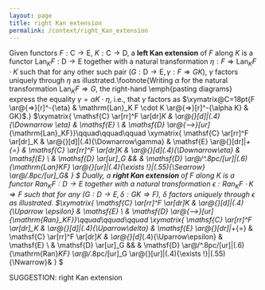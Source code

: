 ```yaml
---
layout: page
title: right Kan extension
permalink: /context/right_Kan_extension
---
```

 Given functors $F : \mathsf{C} \to \mathsf{E}$, $K : \mathsf{C} \to \mathsf{D}$, a **left Kan extension** of $F$ along $K$ is a functor $\mathrm{Lan}_KF: \mathsf{D} \to \mathsf{E}$ together with a natural transformation $\eta: F \Rightarrow \mathrm{Lan}_KF \cdot  K$ such that for any other such pair $(G : \mathsf{D} \to \mathsf{E}, \gamma : F \Rightarrow GK)$, $\gamma$ factors uniquely through $\eta$ as illustrated.\footnote{Writing $\alpha$ for the natural transformation $\mathrm{Lan}_KF \Rightarrow G$, the right-hand \emph{pasting diagrams} express the equality $\gamma = \alpha K \cdot \eta$, i.e., that $\gamma$ factors as $\xymatrix@C=18pt{F \ar@{=>}[r]^-{\eta} & \mathrm{Lan}_K F \cdot K \ar@{=>}[r]^-{\alpha K} & GK}$.} $\xymatrix{ \mathsf{C} \ar[rr]^F \ar[dr]_K & \ar@{}[d]|(.4){\Downarrow \eta} & \mathsf{E} \\ & \mathsf{D} \ar@{-->}[ur]_{\mathrm{Lan}_KF}}\qquad\qquad\qquad \xymatrix{ \mathsf{C} \ar[rr]^F \ar[dr]_K & \ar@{}[d]|(.4){\Downarrow\gamma} & \mathsf{E} \ar@{}[dr]|*+{=} & \mathsf{C} \ar[rr]^F \ar[dr]_K & \ar@{}[d]_(.4){\Downarrow\eta} & \mathsf{E}  \\ & \mathsf{D} \ar[ur]_G &&  & \mathsf{D} \ar@/^.8pc/[ur]|(.6){\mathrm{Lan}_KF} \ar@{}[ur]|(.4){\exists !}|(.55){\Searrow} \ar@/_.8pc/[ur]_G& } $ Dually, a **right Kan extension** of $F$ along $K$ is a functor $\mathrm{Ran}_K F : \mathsf{D} \to \mathsf{E}$ together with a natural transformation $\epsilon : \mathrm{Ran}_KF \cdot K\Rightarrow F$ such that for any $(G : \mathsf{D} \to \mathsf{E}, \delta : GK \Rightarrow F)$, $\delta$ factors uniquely through $\epsilon$ as illustrated. $\xymatrix{ \mathsf{C} \ar[rr]^F \ar[dr]_K & \ar@{}[d]|(.4){\Uparrow \epsilon} & \mathsf{E} \\ & \mathsf{D} \ar@{-->}[ur]_{\mathrm{Ran}_KF}}\qquad\qquad\qquad \xymatrix{ \mathsf{C} \ar[rr]^F \ar[dr]_K & \ar@{}[d]|(.4){\Uparrow\delta} & \mathsf{E} \ar@{}[dr]|*+{=} & \mathsf{C} \ar[rr]^F \ar[dr]_K & \ar@{}[d]_(.4){\Uparrow\epsilon} & \mathsf{E} \\ & \mathsf{D} \ar[ur]_G &&  & \mathsf{D} \ar@/^.8pc/[ur]|(.6){\mathrm{Ran}_KF} \ar@/_.8pc/[ur]_G \ar@{}[ur]|(.4){\exists !}|(.55){\Nwarrow}& } $


SUGGESTION: right Kan extension
